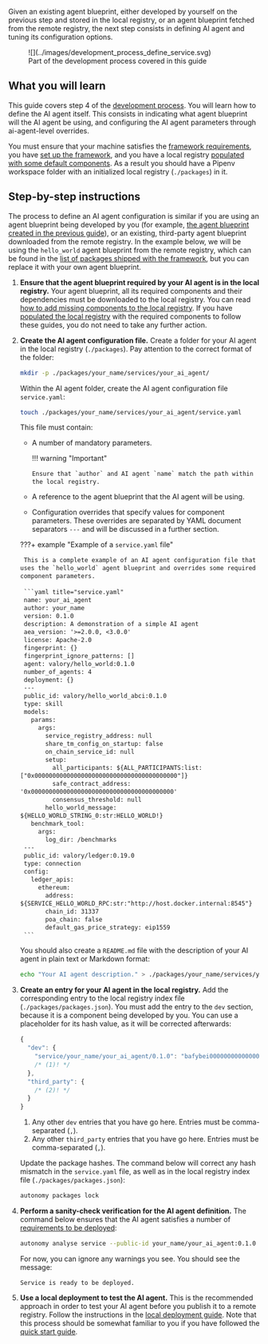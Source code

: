 Given an existing agent blueprint, either developed by yourself on the previous step and stored in the local registry, or an agent blueprint fetched from the remote registry, the next step consists in defining AI agent and tuning its configuration options.

<figure markdown>
![](../images/development_process_define_service.svg)
<figcaption>Part of the development process covered in this guide</figcaption>
</figure>

## What you will learn

This guide covers step 4 of the [development process](./overview_of_the_development_process.md). You will learn how to define the AI agent itself. This consists in indicating what agent blueprint will the AI agent be using, and configuring the AI agent parameters through ai-agent-level overrides.

You must ensure that your machine satisfies the [framework requirements](./set_up.md#requirements), you have [set up the framework](./set_up.md#set-up-the-framework), and you have a local registry [populated with some default components](./overview_of_the_development_process.md#populate-the-local-registry-for-the-guides). As a result you should have a Pipenv workspace folder with an initialized local registry (`./packages`) in it.

## Step-by-step instructions

The process to define an AI agent configuration is similar if you are using an agent blueprint being developed by you (for example, [the agent blueprint created in the previous guide](./define_agent.md)), or an existing, third-party agent blueprint downloaded from the remote registry. In the example below, we will be using the `hello_world` agent blueprint from the remote registry, which can be found in the [list of packages shipped with the framework](../package_list.md), but you can replace it with your own agent blueprint.

1. **Ensure that the agent blueprint required by your AI agent is in the local registry.** Your agent blueprint, all its required components and their dependencies must be downloaded to the local registry. You can read [how to add missing components to the local registry](#).
If you have [populated the local registry](./overview_of_the_development_process.md#populate-the-local-registry-for-the-guides) with the required components to follow these guides, you do not need to take any further action.

2. **Create the AI agent configuration file.** Create a folder for your AI agent in the local registry (`./packages`). Pay attention to the correct format of the folder:

    ```bash
    mkdir -p ./packages/your_name/services/your_ai_agent/
    ```

    Within the AI agent folder, create the AI agent configuration file `service.yaml`:
    ```bash
    touch ./packages/your_name/services/your_ai_agent/service.yaml
    ```

    This file must contain:

      * A number of mandatory parameters.

        !!! warning "Important"

            Ensure that `author` and AI agent `name` match the path within the local registry.

      * A reference to the agent blueprint that the AI agent will be using.
      * Configuration overrides that specify values for component parameters. These overrides are separated by YAML document separators `---` and will be discussed in a further section.

    ???+ example "Example of a `service.yaml` file"

        This is a complete example of an AI agent configuration file that uses the `hello_world` agent blueprint and overrides some required component parameters.

        ```yaml title="service.yaml"
        name: your_ai_agent
        author: your_name
        version: 0.1.0
        description: A demonstration of a simple AI agent
        aea_version: '>=2.0.0, <3.0.0'
        license: Apache-2.0
        fingerprint: {}
        fingerprint_ignore_patterns: []
        agent: valory/hello_world:0.1.0
        number_of_agents: 4
        deployment: {}
        ---
        public_id: valory/hello_world_abci:0.1.0
        type: skill
        models:
          params:
            args:
              service_registry_address: null
              share_tm_config_on_startup: false
              on_chain_service_id: null
              setup:
                all_participants: ${ALL_PARTICIPANTS:list:["0x0000000000000000000000000000000000000000"]}
                safe_contract_address: '0x0000000000000000000000000000000000000000'
                consensus_threshold: null
              hello_world_message: ${HELLO_WORLD_STRING_0:str:HELLO_WORLD!}
          benchmark_tool:
            args:
              log_dir: /benchmarks
        ---
        public_id: valory/ledger:0.19.0
        type: connection
        config:
          ledger_apis:
            ethereum:
              address: ${SERVICE_HELLO_WORLD_RPC:str:"http://host.docker.internal:8545"}
              chain_id: 31337
              poa_chain: false
              default_gas_price_strategy: eip1559
        ```

    You should also create a `README.md` file with the description of your AI agent in plain text or Markdown format:

    ```bash
    echo "Your AI agent description." > ./packages/your_name/services/your_ai_agent/README.md
    ```

3. **Create an entry for your AI agent in the local registry.** Add the corresponding entry to the local registry index file (`./packages/packages.json`). You must add the entry to the `dev` section, because it is a component being developed by you. You can use a placeholder for its hash value, as it will be corrected afterwards:

	<!-- Use js instead of json lexer to support mkdocs-material comment features -->
    ```js
    {
      "dev": {
        "service/your_name/your_ai_agent/0.1.0": "bafybei0000000000000000000000000000000000000000000000000000",
        /* (1)! */
      },
      "third_party": {
        /* (2)! */
      }
    }
    ```
    
    1. Any other `dev` entries that you have go here. Entries must be comma-separated (`,`).
    2. Any other `third_party` entries that you have go here. Entries must be comma-separated (`,`).
    
    Update the package hashes. The command below will correct any hash mismatch in the `service.yaml` file, as well as in the local registry index file (`./packages/packages.json`):

    ```bash
    autonomy packages lock
    ```

4. **Perform a sanity-check verification for the AI agent definition.** The command below ensures that the AI agent satisfies a number of [requirements to be deployed](../configure_service/on-chain_deployment_checklist.md):

    ```bash
    autonomy analyse service --public-id your_name/your_ai_agent:0.1.0
    ```

    For now, you can ignore any warnings you see. You should see the message:

    ```
    Service is ready to be deployed.
    ```

5. **Use a local deployment to test the AI agent.** This is the recommended approach in order to test your AI agent before you publish it to a remote registry. Follow the instructions in the [local deployment guide](./deploy_service.md#local-deployment-full-workflow). Note that this process should be somewhat familiar to you if you have followed the [quick start guide](./quick_start.md).
